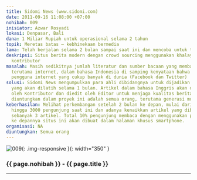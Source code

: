 ```yaml
---
title: Sidomi News (www.sidomi.com)
date: 2011-09-16 11:08:00 +07:00
nohibah: 009
inisiator: Azwar Rosyadi
lokasi: Denpasar, Bali
dana: 1 Miliar Rupiah untuk operasional selama 2 tahun
topik: Meretas batas – kebhinekaan bermedia
lama: Telah berjalan selama 2 bulan sampai saat ini dan mencoba untuk terus berkembang
deskripsi: Situs berita modern dengan crowd sourcing menggunakan khalayak umum sebagai
  kontributor
masalah: Masih sedikitnya jumlah literatur dan sumber bacaan yang membahas teknologi,
  terutama internet, dalam bahasa Indonesia di samping kenyataan bahwa Indonesia memiliki
  pengguna internet yang cukup banyak di dunia (Facebook dan Twitter)
solusi: Sidomi News mengumpulkan para ahli dibidangnya untuk dijadikan kontributor
  yang akan dilatih selama 1 bulan. Artikel dalam bahasa Inggris akan diterjemahkan
  oleh Kontributor dan diedit oleh Editor untuk menjaga kualitas berita. Yang akan
  diuntungkan dalam proyek ini adalah semua orang, terutama generasi muda
keberhasilan: Melihat perkembangan setelah 2 bulan ke depan, mulai dari 0 pengunjung
  hingga 3000 pengunjung saat ini dan adanya kenaikkan artikel yang dibaca per pengunjung
  sebanyak 3 artikel. Total 10% pengunjung membaca dengan menggunakan ponsel yang
  ke depannya situs ini akan dibuat dalam halaman khusus smartphone.
organisasi: NA
diuntungkan: Semua orang
---
```


![009](/static/img/hibahcmb/009.png){: .img-responsive }{: width="350" }

### {{ page.nohibah }} - {{ page.title }}

---
